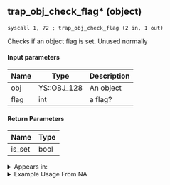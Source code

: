 ## trap_obj_check_flag* (object)

`syscall 1, 72 ; trap_obj_check_flag (2 in, 1 out)`

Checks if an object flag is set. Unused normally

#### Input parameters
| Name | Type | Description
|------|------|------------
| obj   | YS::OBJ_128   | An object
| flag   | int   | a flag?


#### Return Parameters
| Name | Type
|------|-----
| is_set   | bool   


<details>
	<summary>Appears in:</summary>

</details>

<details>
	<summary>Example Usage From NA</summary>
```

```
</details>

